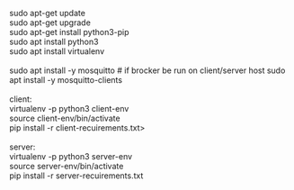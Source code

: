 sudo apt-get update<br>
sudo apt-get upgrade<br>
sudo apt-get install python3-pip<br>
sudo apt install python3<br>
sudo apt install virtualenv<br>
<br>
sudo apt install -y mosquitto    # if brocker be run on client/server host
sudo apt install -y mosquitto-clients<br>
<br>
client:<br>
    virtualenv -p python3 client-env<br>
    source client-env/bin/activate<br>
    pip install -r client-recuirements.txt>
<br>
<br>
server:<br>
    <tb>virtualenv -p python3 server-env<br>
    source server-env/bin/activate<br>
    pip install -r server-recuirements.txt

